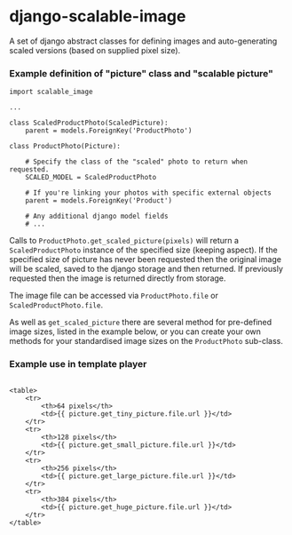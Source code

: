 # django-scalable-image

A set of django abstract classes for defining images and auto-generating scaled
versions (based on supplied pixel size).

### Example definition of "picture" class and "scalable picture"
```
import scalable_image

...

class ScaledProductPhoto(ScaledPicture):
	parent = models.ForeignKey('ProductPhoto')

class ProductPhoto(Picture):

	# Specify the class of the "scaled" photo to return when requested.
	SCALED_MODEL = ScaledProductPhoto

	# If you're linking your photos with specific external objects
	parent = models.ForeignKey('Product')

	# Any additional django model fields
	# ...

```

Calls to `ProductPhoto.get_scaled_picture(pixels)` will return a
`ScaledProductPhoto` instance of the specified size (keeping aspect). If the
specified size of picture has never been requested then the original image will
be scaled, saved to the django storage and then returned. If previously
requested then the image is returned directly from storage.

The image file can be accessed via `ProductPhoto.file` or
`ScaledProductPhoto.file`.

As well as `get_scaled_picture` there are several method for pre-defined image
sizes, listed in the example below, or you can create your own methods for your
standardised image sizes on the `ProductPhoto` sub-class.

### Example use in template player
```

<table>
	<tr>
		<th>64 pixels</th>
		<td>{{ picture.get_tiny_picture.file.url }}</td>
	</tr>
	<tr>
		<th>128 pixels</th>
		<td>{{ picture.get_small_picture.file.url }}</td>
	</tr>
	<tr>
		<th>256 pixels</th>
		<td>{{ picture.get_large_picture.file.url }}</td>
	</tr>
	<tr>
		<th>384 pixels</th>
		<td>{{ picture.get_huge_picture.file.url }}</td>
	</tr>
</table>
```
